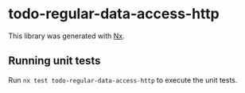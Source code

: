 # todo-regular-data-access-http

This library was generated with [Nx](https://nx.dev).

## Running unit tests

Run `nx test todo-regular-data-access-http` to execute the unit tests.
